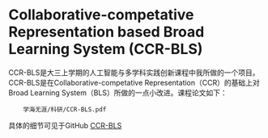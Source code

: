 # Collaborative-competative Representation based Broad Learning System (CCR-BLS)

CCR-BLS是大三上学期的人工智能与多学科实践创新课程中我所做的一个项目。    
CCR-BLS是在Collaborative-competative Representation（CCR）的基础上对Broad Learning System（BLS）所做的一点小改进。课程论文如下：  

```pdf
	学海无涯/科研/CCR-BLS.pdf
```
具体的细节可见于GitHub
[CCR-BLS](https://github.com/WuGuangHeng/CCR_BLS)  
